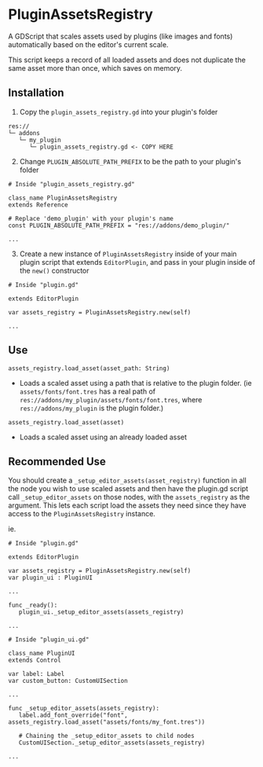 # PluginAssetsRegistry

A GDScript that scales assets used by plugins (like images and fonts) automatically based on the editor's current scale.

This script keeps a record of all loaded assets and does not duplicate the same asset more than once, which saves on memory.

## Installation

1. Copy the `plugin_assets_registry.gd` into your plugin's folder

```
res://
└─ addons
   └─ my_plugin
      └─ plugin_assets_registry.gd <- COPY HERE
```

2. Change `PLUGIN_ABSOLUTE_PATH_PREFIX` to be the path to your plugin's folder

```GDScript
# Inside "plugin_assets_registry.gd"

class_name PluginAssetsRegistry
extends Reference

# Replace 'demo_plugin' with your plugin's name
const PLUGIN_ABSOLUTE_PATH_PREFIX = "res://addons/demo_plugin/"

...
```

3. Create a new instance of `PluginAssetsRegistry` inside of your main plugin script that extends `EditorPlugin`, and pass in your plugin inside of the `new()` constructor

```GDScript
# Inside "plugin.gd"

extends EditorPlugin

var assets_registry = PluginAssetsRegistry.new(self)

...
```

## Use

`assets_registry.load_asset(asset_path: String)`

- Loads a scaled asset using a path that is relative to the plugin folder. (ie `assets/fonts/font.tres` has a real path of `res://addons/my_plugin/assets/fonts/font.tres`, where `res://addons/my_plugin` is the plugin folder.)

`assets_registry.load_asset(asset)`

- Loads a scaled asset using an already loaded asset

## Recommended Use

You should create a `_setup_editor_assets(asset_registry)` function in all the node you wish to use scaled assets and then have the plugin.gd script call `_setup_editor_assets` on those nodes, with the `assets_registry` as the argument. This lets each script load the assets they need since they have access to the `PluginAssetsRegistry` instance.

ie.
```GDScript
# Inside "plugin.gd"

extends EditorPlugin

var assets_registry = PluginAssetsRegistry.new(self)
var plugin_ui : PluginUI

...

func _ready():
   plugin_ui._setup_editor_assets(assets_registry)
  
...
```
 
```GDScript
# Inside "plugin_ui.gd"

class_name PluginUI
extends Control

var label: Label
var custom_button: CustomUISection

...

func _setup_editor_assets(assets_registry):
   label.add_font_override("font", assets_registry.load_asset("assets/fonts/my_font.tres"))

   # Chaining the _setup_editor_assets to child nodes
   CustomUISection._setup_editor_assets(assets_registry)

...
```

